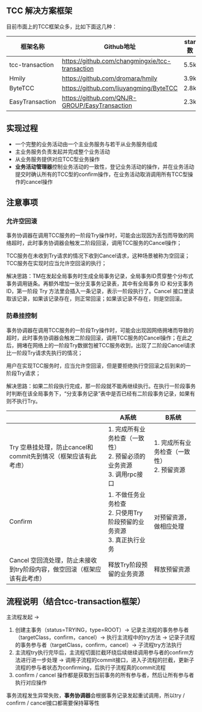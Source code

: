 ## TCC 解决方案框架

目前市面上的TCC框架众多，比如下面这几种：

| 框架名称        | Github地址                                      | star数 |
| --------------- | ----------------------------------------------- | ------ |
| tcc-transaction | https://github.com/changmingxie/tcc-transaction | 5.5k   |
| Hmily           | https://github.com/dromara/hmily                | 3.9k   |
| ByteTCC         | https://github.com/liuyangming/ByteTCC          | 2.8k   |
| EasyTransaction | https://github.com/QNJR-GROUP/EasyTransaction   | 2.3k   |

## 实现过程

- 一个完整的业务活动由一个主业务服务与若干从业务服务组成
- 主业务服务负责发起并完成整个业务活动
- 从业务服务提供对应TCC型业务操作
- **业务活动管理器**控制业务活动的一致性，登记业务活动的操作，并在业务活动提交时确认所有的TCC型的confirm操作，在业务活动取消调用所有TCC型操作的cancel操作

## 注意事项

### 允许空回滚

事务协调器在调用TCC服务的一阶段Try操作时，可能会出现因为丢包而导致的网络超时，此时事务协调器会触发二阶段回滚，调用TCC服务的Cancel操作；

TCC服务在未收到Try请求的情况下收到Cancel请求，这种场景被称为空回滚；TCC服务在实现时应当允许空回滚的执行；

解决思路：TM在发起全局事务时生成全局事务记录，全局事务ID贯穿整个分布式事务调用链条。再额外增加一张分支事务记录表，其中有全局事务 ID 和分支事务 ID，第一阶段 Try 方法里会插入一条记录，表示一阶段执行了。Cancel 接口里读取该记录，如果该记录存在，则正常回滚；如果该记录不存在，则是空回滚。

### 防悬挂控制

事务协调器在调用TCC服务的一阶段Try操作时，可能会出现因网络拥堵而导致的超时，此时事务协调器会触发二阶段回滚，调用TCC服务的Cancel操作；在此之后，拥堵在网络上的一阶段Try数据包被TCC服务收到，出现了二阶段Cancel请求比一阶段Try请求先执行的情况；

用户在实现TCC服务时，应当允许空回滚，但是要拒绝执行空回滚之后到来的一阶段Try请求；

解决思路：如果二阶段执行完成，那一阶段就不能再继续执行。在执行一阶段事务时判断在该全局事务下，“分支事务记录”表中是否已经有二阶段事务记录，如果有则不执行Try。



|                                                              | A系统                                                        | B系统                                          |
| ------------------------------------------------------------ | ------------------------------------------------------------ | ---------------------------------------------- |
| Try 空悬挂处理，防止cancel和commit先到情况（框架应该有此考虑） | 1. 完成所有业务检查（一致性）<br />2. 预留必须的业务资源<br />3. 调用rpc接口 | 1. 完成所有业务检查（一致性）<br />2. 预留资源 |
| Confirm                                                      | 1. 不做任务业务检查<br />2. 只使用Try阶段预留的业务资源<br />3. 真正执行业务 | 对预留资源，做相应处理                         |
| Cancel 空回流处理，防止未接收到try阶段内容，做空回滚（框架应该有此考虑） | 释放Try阶段预留的业务资源                                    | 释放预留资源                                   |

## 流程说明（结合tcc-transaction框架）

主流程发起 -> 

1. 创建主事务（status=TRYING，type=ROOT）-> 记录主流程的事务参与者（targetClass，confirm，cancel）-> 执行主流程中的try方法 -> 记录子流程的事务参与者（targetClass，confirm，cancel）-> 子流程try方法执行
2. 主流程try执行完毕后，主流程切面拦截环绕后续继续调用参与者的confirm方法进行进一步处理 -> 调用子流程的commit接口，进入子流程的拦截，更新子流程的参与者状态为confirming，后执行子流程真的commit流程
3. confirm / cancel 操作都是获取到当前事务的所有参与者，然后让所有参与者执行对应操作

事务流程发生异常失败，**事务协调器**会根据事务记录发起重试调用，所以try / confirm / cancel接口都需要保持幂等性

